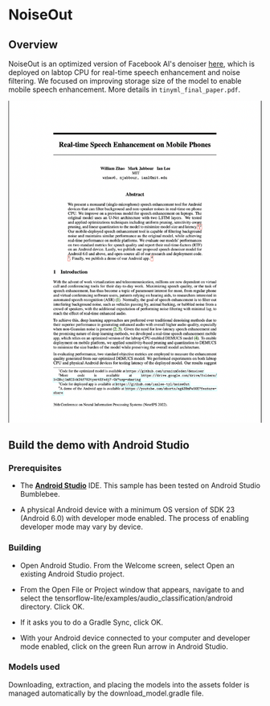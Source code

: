 # NoiseOut

## Overview
NoiseOut is an optimized version of Facebook AI's denoiser [here](https://github.com/facebookresearch/denoiser), which is deployed on labtop CPU for real-time speech enhancement and noise filtering. We focused on improving storage size of the model to enable mobile speech enhancement. More details in `tinyml_final_paper.pdf`.

![alt text](./paper.png)

## Build the demo with Android Studio

### Prerequisites

*   The **[Android Studio](https://developer.android.com/studio/index.html)**
    IDE. This sample has been tested on Android Studio Bumblebee.

*   A physical Android device with a minimum OS version of SDK 23 (Android 6.0)
    with developer mode enabled. The process of enabling developer mode may vary
    by device.

### Building

*   Open Android Studio. From the Welcome screen, select Open an existing
    Android Studio project.

*   From the Open File or Project window that appears, navigate to and select
    the tensorflow-lite/examples/audio_classification/android
    directory. Click OK.

*   If it asks you to do a Gradle Sync, click OK.

*   With your Android device connected to your computer and developer mode
    enabled, click on the green Run arrow in Android Studio.

### Models used

Downloading, extraction, and placing the models into the assets folder is
managed automatically by the download_model.gradle file.
